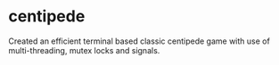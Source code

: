 # centipede

Created an efficient terminal based classic centipede game with use of multi-threading, mutex locks and signals.
